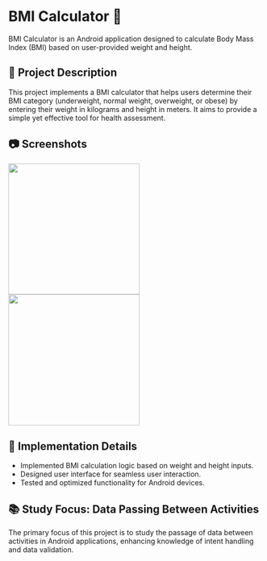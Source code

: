 # BMI Calculator 🌟

BMI Calculator is an Android application designed to calculate Body Mass Index (BMI) based on user-provided weight and height.

## 📝 Project Description
This project implements a BMI calculator that helps users determine their BMI category (underweight, normal weight, overweight, or obese) by entering their weight in kilograms and height in meters. It aims to provide a simple yet effective tool for health assessment.

## 📷 Screenshots
<img src="https://github.com/leoschwedler/BMI-CALCULATOR-2.0/assets/77402907/ad142519-c2f9-4458-87b2-b2df04719da8" width="260"/>
<img src="https://github.com/leoschwedler/BMI-CALCULATOR-2.0/assets/77402907/a5149c1e-5623-4452-99d0-763601aaa07d" width="260"/>


## 🚀 Implementation Details
- Implemented BMI calculation logic based on weight and height inputs.
- Designed user interface for seamless user interaction.
- Tested and optimized functionality for Android devices.

## 📚 Study Focus: Data Passing Between Activities
The primary focus of this project is to study the passage of data between activities in Android applications, enhancing knowledge of intent handling and data validation.


